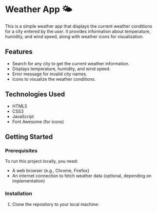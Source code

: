 # Weather App 🌤️

This is a simple weather app that displays the current weather conditions for a city entered by the user. It provides information about temperature, humidity, and wind speed, along with weather icons for visualization.

## Features
- Search for any city to get the current weather information.
- Displays temperature, humidity, and wind speed.
- Error message for invalid city names.
- Icons to visualize the weather conditions.

## Technologies Used
- HTML5
- CSS3
- JavaScript
- Font Awesome (for icons)

## Getting Started

### Prerequisites
To run this project locally, you need:
- A web browser (e.g., Chrome, Firefox)
- An internet connection to fetch weather data (optional, depending on implementation)

### Installation
1. Clone the repository to your local machine:
   ```bash

